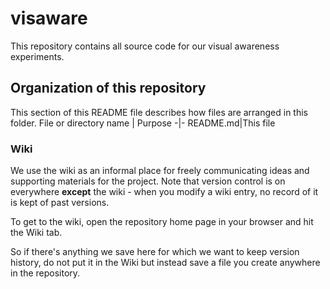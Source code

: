 # visaware

This repository contains all source code for our visual awareness experiments.

## Organization of this repository
This section of this README file describes how files are arranged in this folder.
File or directory name | Purpose
-|-
README.md|This file

### Wiki

We use the wiki as an informal place for freely communicating ideas and supporting materials for the project. Note that version control is on everywhere **except** the wiki - when you modify a wiki entry, no record of it is kept of past versions.

To get to the wiki, open the repository home page in your browser and hit the Wiki tab.

So if there's anything we save here for which we want to keep version history, do not put it in the Wiki but instead save a file you create anywhere in the repository.


